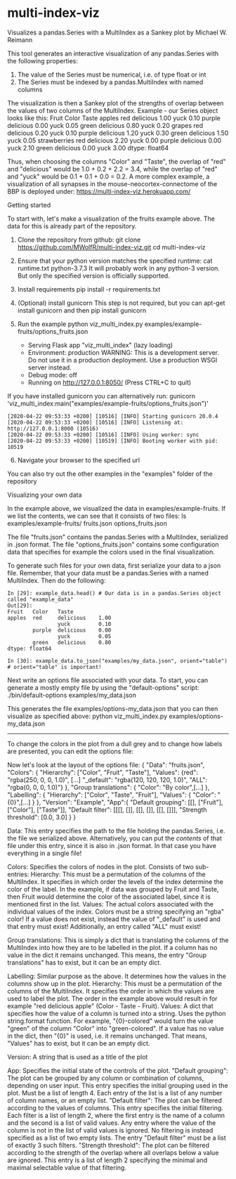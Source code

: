 # multi-index-viz
Visualizes a pandas.Series with a MultiIndex as a Sankey plot
by Michael W. Reimann

This tool generates an interactive visualization of any pandas.Series with the following properties:
1. The value of the Series must be numerical, i.e. of type float or int
2. The Series must be indexed by a pandas.MultiIndex with named columns

The visualization is then a Sankey plot of the strengths of overlap between the values of two columns of the MultiIndex.
Example - our Series object looks like this:
Fruit         Color   Taste
apples        red     delicious    1.00
                      yuck         0.10
              purple  delicious    0.00
                      yuck         0.05
              green   delicious    0.80
                      yuck         0.20
grapes        red     delicious    0.20
                      yuck         0.10
              purple  delicious    1.20
                      yuck         0.30
              green   delicious    1.50
                      yuck         0.05
strawberries  red     delicious    2.20
                      yuck         0.00
              purple  delicious    0.00
                      yuck         2.10
              green   delicious    0.00
                      yuck         3.00
dtype: float64

Thus, when choosing the columns "Color" and "Taste", the overlap of "red" and "delicious" would be 1.0 + 0.2 + 2.2 = 3.4,
while the overlap of "red" and "yuck" would be 0.1 + 0.1 + 0.0 = 0.2.
A more complex example, a visualization of all synapses in the mouse-neocortex-connectome of the BBP is deployed under:
https://multi-index-viz.herokuapp.com/

Getting started

To start with, let's make a visualization of the fruits example above. The data for this is already part of the repository.

1. Clone the repository from github:
    git clone https://github.com/MWolfR/multi-index-viz.git
    cd multi-index-viz

2. Ensure that your python version matches the specified runtime:
    cat runtime.txt
    python-3.7.3
It will probably work in any python-3 version. But only the specified version is officially supported.

3. Install requirements
    pip install -r requirements.txt

4. (Optional) install gunicorn
This step is not required, but you can apt-get install gunicorn and then pip install gunicorn

5. Run the example
    python viz_multi_index.py examples/example-fruits/options_fruits.json

     * Serving Flask app "viz_multi_index" (lazy loading)
     * Environment: production
       WARNING: This is a development server. Do not use it in a production deployment.
       Use a production WSGI server instead.
     * Debug mode: off
     * Running on http://127.0.0.1:8050/ (Press CTRL+C to quit)


If you have installed gunicorn you can alternatively run:
    gunicorn 'viz_multi_index:main("examples/example-fruits/options_fruits.json")'

    [2020-04-22 09:53:33 +0200] [10516] [INFO] Starting gunicorn 20.0.4
    [2020-04-22 09:53:33 +0200] [10516] [INFO] Listening at: http://127.0.0.1:8000 (10516)
    [2020-04-22 09:53:33 +0200] [10516] [INFO] Using worker: sync
    [2020-04-22 09:53:33 +0200] [10519] [INFO] Booting worker with pid: 10519

6. Navigate your browser to the specified url

You can also try out the other examples in the "examples" folder of the repository


Visualizing your own data

In the example above, we visualized the data in examples/example-fruits. If we list the contents, we can see that it consists of two files:
ls examples/example-fruits/
fruits.json  options_fruits.json

The file "fruits.json" contains the pandas.Series with a MultiIndex, serialized in .json format.
The file "options_fruits.json" contains some configuration data that specifies for example the colors used in the final visualization.

To generate such files for your own data, first serialize your data to a json file.
Remember, that your data must be a pandas.Series with a named MultiIndex. Then do the following:

    In [29]: example_data.head() # Our data is in a pandas.Series object called "example_data"
    Out[29]:
    Fruit   Color   Taste
    apples  red     delicious    1.00
                    yuck         0.10
            purple  delicious    0.00
                    yuck         0.05
            green   delicious    0.80
    dtype: float64

    In [30]: example_data.to_json("examples/my_data.json", orient="table") # orient="table" is important!

Next write an options file associated with your data. To start, you can generate a mostly empty file by using the "default-options" script:
    ./bin/default-options examples/my_data.json

This generates the file examples/options-my_data.json that you can then visualize as specified above:
    python viz_multi_index.py examples/options-my_data.json

---

To change the colors in the plot from a dull grey and to change how labels are presented, you can edit the options file:

Now let's look at the layout of the options file:
{
  "Data": "fruits.json",
  "Colors": {
    "Hierarchy": ["Color", "Fruit", "Taste"],
    "Values": {red": "rgba(250, 0, 0, 1.0)",
               [...]
               "_default": "rgba(120, 120, 120, 1.0)",
               "ALL": "rgba(0, 0, 0, 1.0)"}
  },
  "Group translations": {
     "Color": "By color",[...]
  },
  "Labelling": {
     "Hierarchy": ["Color", "Taste", "Fruit"],
     "Values": {
       "Color": "{0}",[...]
     }
  },
  "Version": "Example",
  "App":{
    "Default grouping": [[], ["Fruit"], ["Color"], ["Taste"]],
    "Default filter": [[[], []], [[], []], [[], []]],
    "Strength threshold": [0.0, 3.0]
    }
}

Data: This entry specifies the path to the file holding the pandas.Series, i.e. the file we serialized above.
Alternatively, you can put the _contents_ of that file under this entry, since it is also in .json format. In that case you have everything in a single file!

Colors: Specifies the colors of nodes in the plot. Consists of two sub-entries:
    Hierarchy: This must be a permutation of the columns of the MultiIndex. It specifies in which order the levels of the index determine the color of the label.
    In the example, if data was grouped by Fruit and Taste, then Fruit would determine the color of the associated label, since it is mentioned first in the list.
    Values: The actual colors associated with the individual values of the index. Colors must be a string specifying an "rgba" color!
    If a value does not exist, instead the value of "_default" is used and that entry must exist! Additionally, an entry called "ALL" must exist!

Group translations: This is simply a dict that is translating the columns of the MultiIndex into how they are to be labelled in the plot.
If a column has no value in the dict it remains unchanged. This means, the entry "Group translations" has to exist, but it can be an empty dict.

Labelling: Similar purpose as the above. It determines how the values in the columns show up in the plot.
    Hierarchy: This must be a permutation of the columns of the MultiIndex. It specifies the order in which the values are used to label the plot.
    The order in the example above would result in for example "red delicious apple" (Color - Taste - Fruit).
    Values: A dict that specifies how the value of a column is turned into a string. Uses the python string.format function.
    For example, "{0}-colored" would turn the value "green" of the column "Color" into "green-colored". If a value has no value in the dict, then "{0}" is used, i.e. it remains unchanged.
    That means, "Values" has to exist, but it can be an empty dict.

Version: A string that is used as a title of the plot

App: Specifies the initial state of the controls of the plot.
    "Default grouping": The plot can be grouped by any column or combination of columns, depending on user input. This entry specifies the initial grouping used in the plot.
    Must be a list of length 4. Each entry of the list is a list of any number of column names, or an empty list.
    "Default filter": The plot can be filtered according to the values of columns. This entry specifies the initial filtering.
    Each filter is a list of length 2, where the first entry is the name of a column and the second is a list of valid values. Any entry where the value of the column is not in the list of valid values is ignored.
    No filtering is instead specified as a list of two empty lists. The entry "Default filter" must be a list of exactly 3 such filters.
    "Strength threshold": The plot can be filtered according to the strength of the overlap where all overlaps below a value are ignored.
    This entry is a list of length 2 specifying the minimal and maximal selectable value of that filtering.

